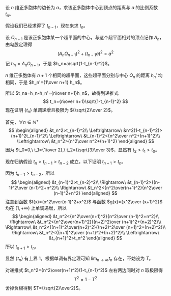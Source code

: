 设 $n$ 维正多胞体的边长为 $a$，求该正多胞体中心到顶点的距离与 $a$ 的比例系数 $t_n$。

假设我们已经求得了 $t_{n-1}$，现在来求 $t_n$。

设 $O_{n-1}$ 是该正多胞体某一个超平面的中心，与这个超平面相对的顶点记作 $A_n$，由勾股定理得
$$
(A_nO_{n-1})^2+(t_{n-1}a)^2=a^2
$$
记 $h_n=A_nO_{n-1}$，于是 $h_n=a\sqrt{1-t_{n-1}^2}$。

$n$ 维正多胞体有 $n+1$ 个相同的超平面，这些超平面分别与中心 $O_n$ 的距离 $h_n'$ 均相同，于是 $h_n'={1\over n+1} h_n$。

所以 $t_na=h_n-h_n'={n\over n+1}h_n$，故得到递推式
$$
t_n={n\over n+1}\sqrt{1-t_{n-1}^2}
$$
现在证明 $\{t_n\}$ 单调递增且极限为 ${\sqrt{2}\over 2}$。



首先，$\forall n\in\mathbb{N}^+$
$$
\begin{aligned}
&t_n^2>t_{n-1}^2\\
\Leftrightarrow\ &n^2(1-t_{n-1}^2)>(n+1)^2t_{n-1}^2\\
\Leftrightarrow\ &t_{n-1}^2<{n^2\over n^2+(n+1)^2}\\
\Leftrightarrow\ &t_n^2>{n^2\over n^2+(n+1)^2}
\end{aligned}
$$
因为 $t_0=0,\ t_1={1\over 2},\ t_2={\sqrt{3}\over 3}$，显然有 $t_2>t_1>t_0$。

现在归纳假设 $t_n>t_{n-1}>t_{n-2}$ 成立，以下证明 $t_{n+1}>t_n$。

因为 $t_{n-1}>t_{n-2}$，所以
$$
\begin{aligned}
&t_{n-1}^2>t_{n-2}^2\\
\Rightarrow\ &t_{n-1}^2>{(n-1)^2\over (n-1)^2+n^2}\\
\Rightarrow\ &t_n^2<{n^2\over(n+1)^2}{n^2\over (n-1)^2+n^2}
\end{aligned}
$$
注意到函数 $f(x)={x^2\over(x-1)^2+x^2}$ 与函数 $g(x)={x^2\over (x+1)^2}$ 均在 $[1,+\infty)$ 上单调递增，所以
$$
\begin{aligned}
&t_n^2<{n^2\over(n+1)^2}{n^2\over (n-1)^2+n^2}\\
\Rightarrow\ &t_n^2<{n^2\over(n+1)^2}{(n+2)^2\over (n+1)^2+(n+2)^2}\\
\Rightarrow\ &t_n^2<{(n+1)^2\over(n+2)^2}{(n+2)^2\over (n+1)^2+(n+2)^2}\\
\Rightarrow\ &t_n^2<{(n+1)^2\over (n+1)^2+(n+2)^2}\\
\Leftrightarrow\ &t_{n+1}^2>t_n^2
\end{aligned}
$$
所以 $t_{n+1}>t_n$。

显然 $\{t_n\}$ 有上界 $1$，根据单调有界定理可知 $\displaystyle \lim_{n\to\infty} t_n$ 存在，不妨设为 $T$。

对递推式 $t_n^2={n^2\over(n+1)^2}(1-t_{n-1}^2)$ 左右两边同时对 $n$ 取极限得
$$
T^2=1-T^2
$$
舍掉负根得到 $T={\sqrt{2}\over2}$。













